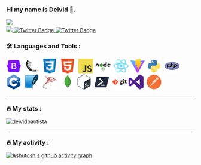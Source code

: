 ### Hi my name is Deivid 👋.

<div id="header" align="">
  <img src="https://media.giphy.com/media/yALcFbrKshfoY/giphy.gif" width="315" heigt="600"/>
</div>

<div id="badges">
  <a href="https://www.linkedin.com/in/deivid-edwuar-bautista-ocampo-20150328a/">
    <img src="https://img.shields.io/badge/LinkedIn-0077B5?style=for-the-badge&logo=linkedin&logoColor=white"/>
  </a>
  <a href="https://codepen.io/Deivib-BauTista">
    <img src="https://img.shields.io/badge/Codepen-black?style=for-the-badge&logo=codepen&logoColor=white" alt="Twitter Badge"/>
  </a>
  <a href="mailto:debautistaocampo@gmail.com">
    <img src="https://img.shields.io/badge/Gmail-red?style=for-the-badge&logo=gmail&logoColor=white" alt="Twitter Badge"/>
  </a>
</div>

### :hammer_and_wrench: Languages and Tools :
<div>
  <img src="https://github.com/devicons/devicon/blob/master/icons/bootstrap/bootstrap-original.svg" title="BOOTSTRAP" alt="Bootstrap" width="40" height="40"/>&nbsp;
  <img src="https://github.com/devicons/devicon/blob/master/icons/flask/flask-original.svg" title="FLASK" alt="Flask" width="40" height="40"/>&nbsp;
  <img src="https://github.com/devicons/devicon/blob/master/icons/css3/css3-original.svg"  title="CSS3" alt="CSS" width="40" height="40"/>&nbsp;
  <img src="https://github.com/devicons/devicon/blob/master/icons/html5/html5-original.svg" title="HTML5" alt="HTML" width="40" height="40"/>&nbsp;
  <img src="https://github.com/devicons/devicon/blob/master/icons/javascript/javascript-original.svg" title="JavaScript" alt="JavaScript" width="40" height="40"/>&nbsp;
  <img src="https://github.com/devicons/devicon/blob/master/icons/nodejs/nodejs-original-wordmark.svg" title="NODEJS" alt="nodejs" width="40" height="40"/>&nbsp;
  <img src="https://github.com/devicons/devicon/blob/master/icons/react/react-original.svg"  title="REACT" **alt="REACT" width="40" height="40"/>
  <img src="https://github.com/devicons/devicon/blob/master/icons/vitejs/vitejs-original.svg"  title="VITE" **alt="VITE" width="40" height="40"/>
  <img src="https://github.com/devicons/devicon/blob/master/icons/python/python-original.svg" title="PYTHON" alt="PYTHON" width="40" height="40"/>&nbsp;
  <img src="https://github.com/devicons/devicon/blob/master/icons/php/php-original.svg" title="PHP" alt="PHP" width="40" height="40"/>&nbsp;
  <img src="https://github.com/devicons/devicon/blob/master/icons/cplusplus/cplusplus-original.svg" title="C++" alt="C++" width="40" height="40"/>&nbsp;
  <img src="https://github.com/devicons/devicon/blob/master/icons/sqlite/sqlite-original.svg" title="SQLITE" alt="sqlite" width="40" height="40"/>&nbsp;
  <img src="https://github.com/devicons/devicon/blob/master/icons/microsoftsqlserver/microsoftsqlserver-original.svg" title="SQLSERVER" alt="sqlserver" width="40" height="40"/>&nbsp;
  <img src="https://github.com/devicons/devicon/blob/master/icons/mongodb/mongodb-original.svg"  title="MongoDB" **alt="MongoDB" width="40" height="40"/>
  <img src="https://github.com/devicons/devicon/blob/master/icons/bash/bash-plain.svg" title="BASH" alt="BASH" width="40" height="40"/>&nbsp;
  <img src="https://github.com/devicons/devicon/blob/master/icons/powershell/powershell-plain.svg" title="POWERSHELL" alt="POWERSHELL" width="40" height="40"/>&nbsp;
  <img src="https://github.com/devicons/devicon/blob/master/icons/git/git-original-wordmark.svg" title="Git" **alt="Git" width="40" height="40"/>
  <img src="https://github.com/devicons/devicon/blob/master/icons/visualstudio/visualstudio-plain.svg" title="VISUALSTUDIO" alt="visualstudio" width="40" height="40"/>&nbsp;
  <img src="https://github.com/devicons/devicon/blob/master/icons/postman/postman-original.svg" title="POTSMAN" alt="postman" width="40" height="40"/>&nbsp;
  
  
</div>

---

### :fire: My stats :
<p><img src="https://github-readme-stats.vercel.app/api/top-langs/?username=deividbautista&theme=material-palenight&hide_border=false&include_all_commits=false&count_private=false&layout=compact" alt="deividbautista" /></p>

---

### :fire: My activity :
[![Ashutosh's github activity graph](https://github-readme-activity-graph.vercel.app/graph?username=deividbautista&bg_color=1F222E&color=ffffff&line=BA76FD&point=FFFFFF&area=true&hide_border=true)](https://github.com/ashutosh00710/github-readme-activity-graph)

###

 
 
<!--
**deividbautista/deividbautista** is a ✨ _special_ ✨ repository because its `README.md` (this file) appears on your GitHub profile :3.
---

